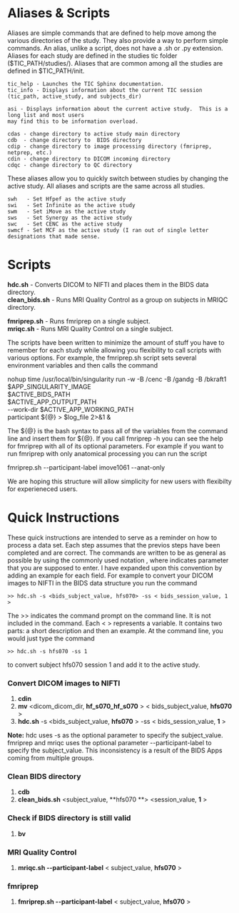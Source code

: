 # Aliases & Scripts

Aliases are simple commands that are defined to help move among the various directories
of the study.  They also provide a way to perform simple commands. An alias, unlike a
script, does not have a .sh or .py extension. Aliases for each study are defined in the
studies tic folder ($TIC_PATH/studies/<study>). Aliases that are common among all the
studies are defined in $TIC_PATH/init.

    tic_help - Launches the TIC Sphinx documentation.
    tic_info - Displays information about the current TIC session (tic_path, active_study, and subjects_dir)

    asi - Displays information about the current active study.  This is a long list and most users
    may find this to be information overload.
    
    cdas - change directory to active study main directory  
    cdb  - change directory to  BIDS directory  
    cdip - change directory to image processing directory (fmriprep, netprep, etc.)  
    cdin - change directory to DICOM incoming directory  
    cdqc - change directory to QC directory

These aliases allow you to quickly switch between studies by changing the active study.  All aliases
and scripts are the same across all studies.

    swh   - Set Hfpef as the active study  
    swi   - Set Infinite as the active study  
    swm   - Set iMove as the active study
    sws   - Set Synergy as the active study
    swc   - Set CENC as the active study
    swmcf - Set MCF as the active study (I ran out of single letter designations that made sense.


# Scripts

**hdc.sh**   - Converts DICOM to NIFTI and places them in the BIDS data directory.  
**clean_bids.sh**       - Runs MRI Quality Control as a group on subjects in MRIQC directory.

**fmriprep.sh**          - Runs fmriprep on a single subject.  
**mriqc.sh**             - Runs MRI Quality Control on a single subject.  

The scripts have been written to minimize the amount of stuff you have to remember for each study
while allowing you flexibility to call scripts with various options. For example, the fmriprep.sh
script sets several environment variables and then calls the command

nohup time /usr/local/bin/singularity run -w -B /cenc -B /gandg -B /bkraft1 \
                 $APP_SINGULARITY_IMAGE \
                 $ACTIVE_BIDS_PATH \
                 $ACTIVE_APP_OUTPUT_PATH \
                 --work-dir $ACTIVE_APP_WORKING_PATH \
                 participant ${@} > $log_file 2>&1 &

The ${@} is the bash syntax to pass all of the variables from the command line and insert them
for ${@}.  If you call fmriprep -h you can see the help for fmriprep with all of its optional
parameters. For example if you want to run fmriprep with only anatomical processing you can run
the script

fmriprep.sh --participant-label imove1061 --anat-only


We are hoping this structure will allow simplicity for new users with flexibilty for experieneced
users.


# Quick Instructions

These quick instructions are intended to serve as a reminder on how to process a data set.  Each
step assumes that the previos steps have been completed and are correct. The commands are written
to be as general as possible by using the commonly used notation <variable>, where <variable> indicates
parameter that you are supposed to enter. I have expanded upon this convention by adding an example
for each field.  For example to convert your DICOM images to NIFTI in the BIDS data structure you run the
command

    >> hdc.sh -s <bids_subject_value, hfs070> -ss < bids_session_value, 1 >

The >> indicates the command prompt on the command line. It is not included in the command.  Each < > represents a variable.
It contains two parts: a short description and then an example.  At the command line, you would just type the command

    >> hdc.sh -s hfs070 -ss 1

to convert subject hfs070 session 1 and add it to the active study.


### Convert DICOM images to NIFTI

1. **cdin**
2. **mv** <dicom_dicom_dir, **hf_s070_hf_s070** > < bids_subject_value, **hfs070** >
3. **hdc.sh** -s <bids_subject_value, **hfs070** > -ss < bids_session_value, **1** >

**Note:** hdc uses -s as the optional parameter to specify the subject_value. fmriprep and mriqc uses
the optional parameter --participant-label to specify the subject_value.  This inconsistency
is a result of the BIDS Apps coming from multiple groups.

### Clean BIDS directory

1. **cdb**
2. **clean_bids.sh** <subject_value, **hfs070 **> <session_value, **1** >

### Check if BIDS directory is still valid

1. **bv**

### MRI Quality Control

1. **mriqc.sh --participant-label** < subject_value, **hfs070** >


### fmriprep

1. **fmriprep.sh --participant-label** < subject_value, **hfs070** >








